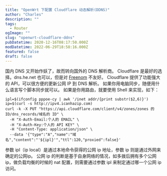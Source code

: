 ```yaml
---
title: "OpenWrt 下配置 Cloudflare 动态解析(DDNS)"
author: "Charles"
description: ""
tags:
  - Router
ogImage: ""
slug: "openwrt-cloudflare-ddns"
pubDatetime: 2020-12-16T08:17:50.000Z
modDatetime: 2022-06-29T18:58:16.000Z
featured: false
draft: false
---
```


国内 DNS 又开始作妖了，故而转向国外的 DNS 解析商。
Cloudflare 是最好的选择。dns.he.net 也可以，但是对 [Freenom](https://www.freenom.com/zh/index.html?lang=zh) 不友好。
Cloudflare 提供了功能强大的 API，可以很方便的更新公网 IP 到 DNS 解析。
如果你用电脑同步，随便用什么语言写个脚本同步就可以。
如果是你用路由，就要使用 Shell 来实现，如下：

```shell
ipl=$(ifconfig pppoe-cy | awk '/inet addr/{print substr($2,6)}')
ip=$(curl -s http://ipv4.icanhazip.com)
curl -k -X PUT "https://api.cloudflare.com/client/v4/zones/zones 的 ID/dns_records/域名的 ID" \
  -H "X-Auth-Email:个人的 EMAIL" \
  -H "X-Auth-Key:个人的 API KEY" \
  -H "Content-Type: application/json" \
  --data '{"type":"A","name":"域名","content":"'${ipl}'","ttl":120,"proxied":false}'
```

参数 ipl（ip local）是通过本地命令获得的公网 ip 地址，参数 ip 则是通过外网来确定的公网ip。
公网 ip 的判断是基于自身网络的情况，如多拨后拥有多个公网 ip，做负载均衡的时候的 nat 配置，则需要通过参数 ipl 来制定通过哪一个公网 ip 访问。
[
](https://www.jianshu.com/p/d5e7fae239e2)
